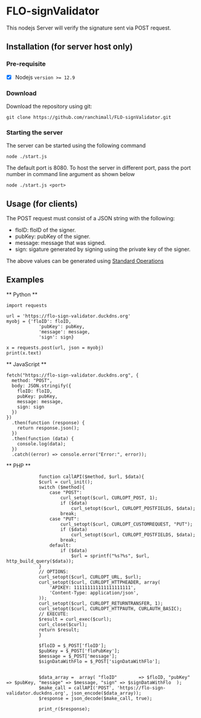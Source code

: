 # FLO-signValidator
This nodejs Server will verify the signature sent via POST request.


## Installation (for server host only)
### Pre-requisite
- [X] Nodejs `version >= 12.9`
### Download
Download the repository using git:
```
git clone https://github.com/ranchimall/FLO-signValidator.git
```
### Starting the server
The server can be started using the following command
```
node ./start.js
```
The default port is 8080. To host the server in different port, pass the port number in command line argument as shown below
```
node ./start.js <port>
```

## Usage (for clients)
The POST request must consist of a JSON string with the following:
- floID: floID of the signer.
- pubKey: pubKey of the signer.
- message: message that was signed.
- sign: sigature generated by signing using the private key of the signer.

The above values can be generated using [Standard Operations](https://github.com/ranchimall/Standard_Operations)

## Examples

** Python **
``` 
import requests

url = 'https://flo-sign-validator.duckdns.org'
myobj = {'floID': floID,
            'pubKey': pubKey,
            'message': message,
            'sign': sign}

x = requests.post(url, json = myobj)
print(x.text)

```

** JavaScript **
``` 
fetch("https://flo-sign-validator.duckdns.org", {
  method: "POST",
  body: JSON.stringify({
    floID: floID,
    pubKey: pubKey,
    message: message,
    sign: sign
  })
})
  .then(function (response) {
    return response.json();
  })
  .then(function (data) {
    console.log(data);
  })
  .catch((error) => console.error("Error:", error));

```

** PHP **
```
            function callAPI($method, $url, $data){
            $curl = curl_init();
            switch ($method){
                case "POST":
                    curl_setopt($curl, CURLOPT_POST, 1);
                    if ($data)
                        curl_setopt($curl, CURLOPT_POSTFIELDS, $data);
                    break;
                case "PUT":
                    curl_setopt($curl, CURLOPT_CUSTOMREQUEST, "PUT");
                    if ($data)
                        curl_setopt($curl, CURLOPT_POSTFIELDS, $data);                              
                    break;
                default:
                    if ($data)
                        $url = sprintf("%s?%s", $url, http_build_query($data));
            }
            // OPTIONS:
            curl_setopt($curl, CURLOPT_URL, $url);
            curl_setopt($curl, CURLOPT_HTTPHEADER, array(
                'APIKEY: 111111111111111111111',
                'Content-Type: application/json',
            ));
            curl_setopt($curl, CURLOPT_RETURNTRANSFER, 1);
            curl_setopt($curl, CURLOPT_HTTPAUTH, CURLAUTH_BASIC);
            // EXECUTE:
            $result = curl_exec($curl);
            curl_close($curl);
            return $result;
            }
            
            $floID = $_POST['floID'];
            $pubKey = $_POST['floPubKey'];
            $message = $_POST['message'];
            $signDataWithFlo = $_POST['signDataWithFlo'];
    
    
            $data_array =  array( "floID"        => $floID, "pubKey" => $pubKey, "message" => $message, "sign" => $signDataWithFlo  );
            $make_call = callAPI('POST', 'https://flo-sign-validator.duckdns.org', json_encode($data_array));
            $response = json_decode($make_call, true);
            
            print_r($response);

```
            
